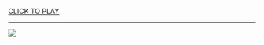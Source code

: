 
<a href="https://premium76.site?title=unblocked_games.s3&ref=13M">CLICK TO PLAY</a></h3>
<hr>

<a href="https://premium76.site?title=unblocked_games.s3&ref=13M"><img src="https://clearcache.store/games.png"></a>



